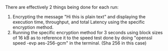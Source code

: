 There are effectively 2 things being done for each run:
1) Encrypting the message "Hi this is plain text" and displaying the execution time, throughput, and total Latency using the specific encryption method.
2) Running the specific encryption method for 3 seconds using block sizes of 16 kB as to reference it to the speed test done by doing "openssl speed -evp aes-256-gcm" in the terminal. (Sha 256 in this case)
